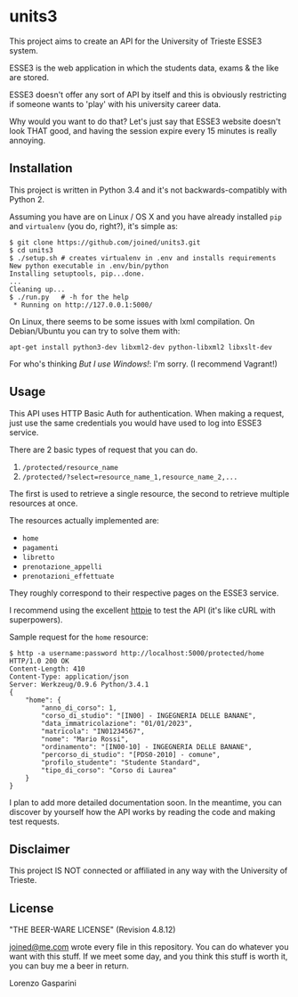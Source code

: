 units3
======
This project aims to create an API for the University of Trieste ESSE3 system.

ESSE3 is the web application in which the students data, exams & the like are stored.

ESSE3 doesn't offer any sort of API by itself and this is obviously
restricting if someone wants to 'play' with his university career data.

Why would you want to do that? Let's just say that ESSE3 website doesn't look THAT good, and having the session expire every 15 minutes is really annoying.

## Installation
This project is written in Python 3.4 and it's not backwards-compatibly with Python 2.

Assuming you have are on Linux / OS X and you have already installed `pip` and `virtualenv` (you do, right?),
it's simple as:

    $ git clone https://github.com/joined/units3.git
    $ cd units3
    $ ./setup.sh # creates virtualenv in .env and installs requirements
    New python executable in .env/bin/python
	Installing setuptools, pip...done.
	...
	Cleaning up...
    $ ./run.py   # -h for the help
     * Running on http://127.0.0.1:5000/

On Linux, there seems to be some issues with lxml compilation.
On Debian/Ubuntu you can try to solve them with:

    apt-get install python3-dev libxml2-dev python-libxml2 libxslt-dev

For who's thinking _But I use Windows!_: I'm sorry. (I recommend Vagrant!)

## Usage
This API uses HTTP Basic Auth for authentication. When making a request, just use
the same credentials you would have used to log into ESSE3 service.

There are 2 basic types of request that you can do.

1. `/protected/resource_name`
2. `/protected/?select=resource_name_1,resource_name_2,...`

The first is used to retrieve a single resource, the second to retrieve multiple resources at once.

The resources actually implemented are:

+ `home`
+ `pagamenti`
+ `libretto`
+ `prenotazione_appelli`
+ `prenotazioni_effettuate`

They roughly correspond to their respective pages on the ESSE3 service.

I recommend using the excellent [httpie](https://github.com/jakubroztocil/httpie) to test the API (it's like cURL with superpowers). 

Sample request for the `home` resource:

	$ http -a username:password http://localhost:5000/protected/home
	HTTP/1.0 200 OK
	Content-Length: 410
	Content-Type: application/json
	Server: Werkzeug/0.9.6 Python/3.4.1
	{
    	"home": {
        	"anno_di_corso": 1,
        	"corso_di_studio": "[IN00] - INGEGNERIA DELLE BANANE",
        	"data_immatricolazione": "01/01/2023",
        	"matricola": "IN01234567",
        	"nome": "Mario Rossi",
        	"ordinamento": "[IN00-10] - INGEGNERIA DELLE BANANE",
        	"percorso_di_studio": "[PDS0-2010] - comune",
        	"profilo_studente": "Studente Standard",
        	"tipo_di_corso": "Corso di Laurea"
    	}
	}

I plan to add more detailed documentation soon. In the meantime, you can discover
by yourself how the API works by reading the code and making test requests.

## Disclaimer
This project IS NOT connected or affiliated in any way with the University of Trieste.

## License
"THE BEER-WARE LICENSE" (Revision 4.8.12)

<joined@me.com> wrote every file in this repository.
You can do whatever you want with this stuff.
If we meet some day, and you think this stuff is worth it, you can buy me a beer
in return.

Lorenzo Gasparini